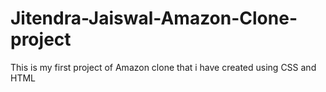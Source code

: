 # Jitendra-Jaiswal-Amazon-Clone-project
This is my first project of Amazon clone that i have created using CSS and HTML 
